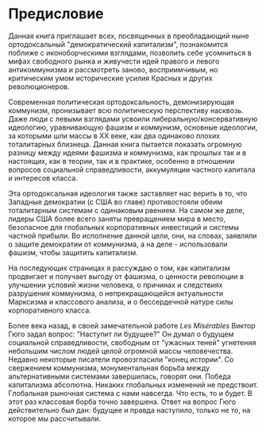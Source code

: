 # Предисловие

<p>Данная книга приглашает всех, посвященных в преобладающий ныне ортодоксальный "демократический капитализм", познакомится поближе с иконоборческими взглядами, позволить себе усомниться в мифах свободного рынка и живучести идей правого и левого антикоммунизма и рассмотреть заново, восприимчивым, но критическим умом исторические усилия Красных и других революционеров.</p>

<p>Современная политическая ортодоксальность, демонизирующая коммунизм, пронизывает всю политическую перспективу насквозь. Даже люди с левыми взглядами усвоили либеральную/консервативную идеологию, уравнивающую фашизм и коммунизм, основные идеологии, за которыми шли массы в XX веке, как два одинаково плохих тоталитарных близнеца. Данная книга пытается показать огромную разницу между идеями фашизма и коммунизма, как прошлых так и в настоящих, как в теории, так и в практике, особенно в отношении вопросов социальной справедливости, аккумуляции частного капитала и интересов класса.</p>

<p>Эта ортодоксальная идеология также заставляет нас верить в то, что Западные демократии (с США во главе) противостояли обеим тоталитарным системам с одинаковым рвением. На самом же деле, лидеры США более всего заняты превращением мира в место, безопасное для глобальных корпоративных инвестиций и системы частной прибыли. Во исполнение данной цели, они, на словах, заявляли о защите демократии от коммунизма, а на деле - использовали фашизм, чтобы защитить капитализм.</p>

<p>На последующих страницах я рассуждаю о том, как капитализм продвигает и получает выгоду от фашизма, о ценности революции в улучшении условий жизни человека, о причинах и следствиях разрушения коммунизма, о непрекращающейся актуальности Марксизма и классового анализа, и о бессердечной натуре силы корпоративного класса.</p>

<p>Более века назад, в своей замечательной работе <i>Les Misérables</i> Виктор Гюго задал вопрос: "Наступит ли будущее?" Он думал о будущем социальной справедливости, свободным от "ужасных теней" угнетения небольшим числом людей целой огромной массы человечества. Недавно некоторые писатели провозгласили "конец истории". Со свержением коммунизма, монументальная борьба между альтернативными системами завершилась, говорят они. Победа капитализма абсолютна. Никаких глобальных изменений не предствоит. Глобальная рыночная система с нами навсегда. Что есть, то и будет. В этот раз классовая борба точно завершена. Ответ на вопрос Гюго действительно был дан: будущее и правда наступило, только не то, на которое мы рассчитывали.
</p>
